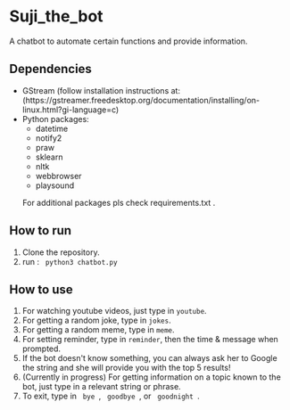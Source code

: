 # Suji_the_bot
A chatbot to automate certain functions and provide information.
## Dependencies
<ul>
<li> GStream (follow installation instructions at: (https://gstreamer.freedesktop.org/documentation/installing/on-linux.html?gi-language=c) </li>
</li>
<li>Python packages:<ul>
<li> datetime</li>
<li> notify2 </li>
<li> praw </li>
<li> sklearn </li>
<li> nltk </li>
<li> webbrowser </li>
<li> playsound </li>

</ul></li>

For additional packages pls check requirements.txt .
</ul>

## How to run
<ol>
<li> Clone the repository.</li>
<li>run :
 <code> python3 chatbot.py </code>
</li>
</ol>

## How to use
<ol>
<li>For watching youtube videos, just type in <code>youtube</code>. </li>
<li>For getting a random joke, type in <code>jokes</code>. </li>
<li>For getting a random meme, type in <code>meme</code>.</li>
<li>For setting reminder, type in <code>reminder</code>, then the time & message when prompted. </li>
<li>If the bot doesn't know something, you can always ask her to Google the string and she will provide you with the top 5 results!</li>
<li>(Currently in progress) For getting information on a topic known to the bot, just type in a relevant string or phrase.</li>
<li>To exit, type in <code> bye </code>, <code> goodbye </code>, or <code> goodnight </code>.
</ol>


